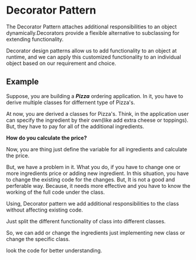 # Decorator Pattern
 The Decorator Pattern attaches additional responsibilities to an object dynamically.Decorators provide a flexible alternative to
subclassing for extending functionality.

Decorator design patterns allow us to add functionality to an object at runtime, and we can apply this customized functionality to an individual object based on our requirement and choice.

## Example
Suppose, you are building a __*Pizza*__ ordering application. In it, you have to derive multiple classes for differnent type of Pizza's.

At now, you are derived a classes for Pizza's. Think, in the application user can specify the ingredient by their own(like add extra cheese or toppings). But, they have to pay for all of the additional ingredients.

__How do you calculate the price?__

Now, you are thing just define the variable for all ingredients and calculate the price.

But, we have a problem in it. What you do, if you have to change one or more ingredients price or adding new ingredient. In this situation, you have to change the existing code for the changes. But, It is not a good and perferable way. Because, it needs more effective and you have to know the working of the full code under the class.

Using, Decorator pattern we add additional responsibilities to the class without affecting existing code.

Just split the different functionality of class into different classes.

So, we can add or change the ingredients just implementing new class or change the specific class.

look the code for better understanding.


